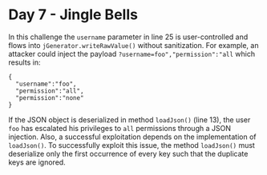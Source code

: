 # Day 7 - Jingle Bells

In this challenge the `username` parameter in line 25 is user-controlled
and flows into `jGenerator.writeRawValue()` without sanitization. For
example, an attacker could inject the payload
`?username=foo","permission":"all` which results in:

```
{
  "username":"foo",
  "permission":"all",
  "permission":"none"
}
```

If the JSON object is deserialized in method `loadJson()` (line 13), the
user `foo` has escalated his privileges to `all` permissions through a
JSON injection. Also, a successful exploitation depends on the
implementation of `loadJson()`. To successfully exploit this issue, the
method `loadJson()` must deserialize only the first occurrence of every
key such that the duplicate keys are ignored.
